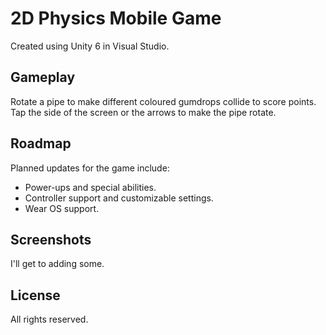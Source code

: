 # 2D Physics Mobile Game
Created using Unity 6 in Visual Studio.

## Gameplay
Rotate a pipe to make different coloured gumdrops collide to score points.
Tap the side of the screen or the arrows to make the pipe rotate.

## Roadmap
Planned updates for the game include:

- Power-ups and special abilities.
- Controller support and customizable settings.
- Wear OS support.

## Screenshots

I'll get to adding some.

## License
All rights reserved.
